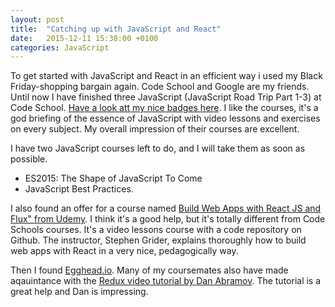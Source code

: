 ```yaml
---
layout: post
title:  "Catching up with JavaScript and React"
date:   2015-12-11 15:38:00 +0100
categories: JavaScript
---
```

To get started with JavaScript and React in an efficient way i used my Black Friday-shopping bargain again. Code School and Google are my friends.
Until now I have finished three JavaScript (JavaScript Road Trip Part 1-3) at Code School. <a href="https://backpack.openbadges.org/share/ac70b59de56ae52cb8f7027c2082b940/">Have a look att my nice badges here</a>.
I like the courses, it's a god briefing of the essence of JavaScript with video lessons and exercises on every subject. My overall impression of their courses are excellent.

I have two JavaScript courses left to do, and I will take them as soon as possible.

* ES2015: The Shape of JavaScript To Come 
* JavaScript Best Practices.

I also found an offer for a course named <a href="https://www.udemy.com/learn-and-understand-reactjs/">Build Web Apps with React JS and Flux" from Udemy</a>. I think it's a good help, but it's totally different from Code Schools courses. It's a video lessons course with a code repository on Github. The instructor, Stephen Grider, explains thoroughly how to build web apps with React in a very nice, pedagogically way.

Then I found <a href="https://egghead.io/">Egghead.io</a>. Many of my coursemates also have made aqauintance with the <a href="https://egghead.io/technologies/js">Redux video tutorial by Dan Abramov</a>. The tutorial is a great help and Dan is impressing. 
